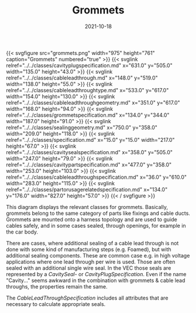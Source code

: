 ﻿---
title: Grommets
toc: false
type: specs
layout: diagram
date: "2021-10-18"
draft: false
specification: VEC
version: 1.2.1
documentType: "Recommendation"
elementType: Diagram
classes:
  - CavityPlugSpecification
  - CableLeadThrough
  - CableLeadThroughType
  - CableLeadThroughGeometry
  - GrommetSpecification
  - SealingGeometry
  - Specification
  - CavitySealSpecification
  - CavityPartSpecification
  - CableLeadThroughSpecification
  - PartOrUsageRelatedSpecification
menu:
  VEC-1.2.1:    
    parent: component-characteristics
    identifier: component-characteristics/grommets
    weight: 1005010 

# Prev/next pager order (if `docs_section_pager` enabled in `params.toml`)
weight: 1005010
---
{{< svgfigure src="grommets.png" width="975" height="761" caption="Grommets" numbered="true" >}}
  {{< svglink relref="../../classes/cavityplugspecification.md" x="631.0" y="505.0" width="135.0" height="43.0" >}}
  {{< svglink relref="../../classes/cableleadthrough.md" x="148.0" y="519.0" width="138.0" height="55.0" >}}
  {{< svglink relref="../../classes/cableleadthroughtype.md" x="533.0" y="617.0" width="154.0" height="130.0" >}}
  {{< svglink relref="../../classes/cableleadthroughgeometry.md" x="351.0" y="617.0" width="168.0" height="94.0" >}}
  {{< svglink relref="../../classes/grommetspecification.md" x="134.0" y="344.0" width="187.0" height="91.0" >}}
  {{< svglink relref="../../classes/sealinggeometry.md" x="750.0" y="358.0" width="209.0" height="118.0" >}}
  {{< svglink relref="../../classes/specification.md" x="15.0" y="15.0" width="217.0" height="67.0" >}}
  {{< svglink relref="../../classes/cavitysealspecification.md" x="358.0" y="505.0" width="247.0" height="79.0" >}}
  {{< svglink relref="../../classes/cavitypartspecification.md" x="477.0" y="358.0" width="253.0" height="103.0" >}}
  {{< svglink relref="../../classes/cableleadthroughspecification.md" x="36.0" y="610.0" width="283.0" height="115.0" >}}
  {{< svglink relref="../../classes/partorusagerelatedspecification.md" x="134.0" y="176.0" width="827.0" height="57.0" >}}
{{< / svgfigure >}}
<p> This diagram displays the relevant classes for grommets. Basically, grommets belong to the same category of parts like fixings and cable ducts. Grommets are mounted onto a harness topology and are used to guide cables safely, and in some cases sealed, through openings, for example in the car body.      </p>      <p> There are cases, where additional sealing of a cable lead through is not done with some kind of manufacturing steps (e.g. Foamed), but with additional sealing components. These are common case e.g. in high voltage applications where one lead through per wire is used. Those are often sealed with an additional single wire seal. In the VEC those seals are represented by a <i>CavitySeal</i>- or <i>CavityPlugSpecification</i>. Even if the name &quot;Cavity...&quot; seems awkward in the combination with grommets &amp;&#160;cable lead throughs, the properties remain the same.      </p>      <p> The <i>CableLeadThroughSpecification</i> includes all attributes that are necessary to calculate appropriate seals.      </p>